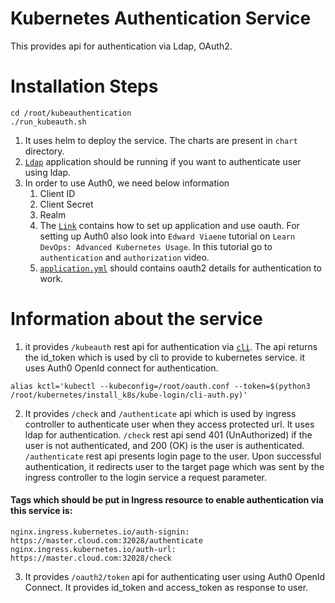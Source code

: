 # Kubernetes Authentication Service

This provides api for authentication via Ldap, OAuth2.

# Installation Steps
```console
cd /root/kubeauthentication
./run_kubeauth.sh
```

1. It uses helm to deploy the service. The charts are present in `chart` directory. 
2. [`Ldap`](https://github.com/sumitmaji/kubernetes/tree/master/install_k8s/ldap) application should be running if you want to authenticate
user using ldap.
3. In order to use Auth0, we need below information
   1. Client ID
   2. Client Secret
   3. Realm
   4. The [`Link`](https://manage.auth0.com/dashboard/us/skmaji/applications/C3UHISO3z60iF1JLG8L7VPUSWOASrJfO/quickstart) contains
   how to set up application and use oauth. For setting up Auth0 also look into `Edward Viaene` tutorial on `Learn DevOps: Advanced Kubernetes Usage`.
   In this tutorial go to `authentication` and `authorization` video.
   6. [`application.yml`](https://github.com/sumitmaji/kubeauthentication/blob/main/src/main/resources/application.yml) should contains
   oauth2 details for authentication to work.

      
# Information about the service
1. it provides `/kubeauth` rest api for authentication via [`cli`](https://github.com/sumitmaji/kubernetes/tree/master/install_k8s/kube-login).
The api returns the id_token which is used by cli to provide to kubernetes service. it uses Auth0 OpenId 
connect for authentication.
```console
alias kctl='kubectl --kubeconfig=/root/oauth.conf --token=$(python3 /root/kubernetes/install_k8s/kube-login/cli-auth.py)' 
```
2. It provides `/check` and `/authenticate` api which is used by ingress controller to authenticate user
when they access protected url. It uses ldap for authentication. `/check` rest api send 401 (UnAuthorized)
if the user is not authenticated, and 200 (OK) is the user is authenticated. `/authenticate` rest api 
presents login page to the user. Upon successful authentication, it redirects user to the target page which 
was sent by the ingress controller to the login service a request parameter.

#### Tags which should be put in Ingress resource to enable authentication via this service is:
`nginx.ingress.kubernetes.io/auth-signin: https://master.cloud.com:32028/authenticate`
`nginx.ingress.kubernetes.io/auth-url: https://master.cloud.com:32028/check`

3. It provides `/oauth2/token` api for authenticating user using Auth0 OpenId Connect. It provides id_token
and access_token as response to user.